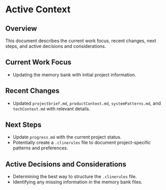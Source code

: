 # Active Context

## Overview
This document describes the current work focus, recent changes, next steps, and active decisions and considerations.

## Current Work Focus
- Updating the memory bank with initial project information.

## Recent Changes
- Updated `projectbrief.md`, `productContext.md`, `systemPatterns.md`, and `techContext.md` with relevant details.

## Next Steps
- Update `progress.md` with the current project status.
- Potentially create a `.clinerules` file to document project-specific patterns and preferences.

## Active Decisions and Considerations
- Determining the best way to structure the `.clinerules` file.
- Identifying any missing information in the memory bank files.
